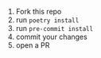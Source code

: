 1. Fork this repo
2. run `poetry install`
3. run `pre-commit install`
3. commit your changes
4. open a PR

